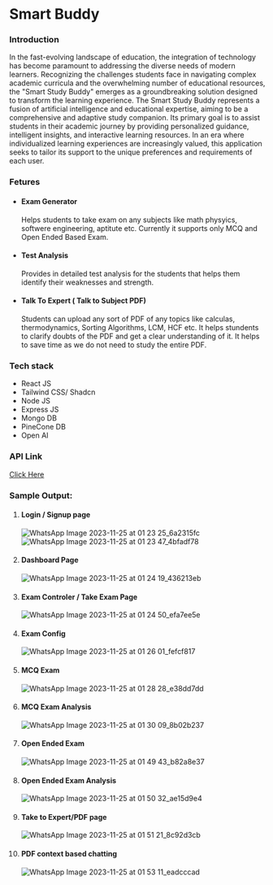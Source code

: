 # Smart Buddy
### Introduction
In the fast-evolving landscape of education, the integration of technology has become paramount to
addressing the diverse needs of modern learners. Recognizing the challenges students face in navigating
complex academic curricula and the overwhelming number of educational resources, the "Smart Study
Buddy" emerges as a groundbreaking solution designed to transform the learning experience.
The Smart Study Buddy represents a fusion of artificial intelligence and educational expertise, aiming to
be a comprehensive and adaptive study companion. Its primary goal is to assist students in their academic
journey by providing personalized guidance, intelligent insights, and interactive learning resources. In an
era where individualized learning experiences are increasingly valued, this application seeks to tailor its
support to the unique preferences and requirements of each user.

### Fetures
- #### Exam Generator
  Helps students to take exam on any subjects like math physyics, softwere engineering, aptitute etc. Currently it supports only MCQ and Open Ended Based Exam.
- #### Test Analysis
  Provides in detailed test analysis for the students that helps them identify their weaknesses and strength.
- #### Talk To Expert ( Talk to Subject PDF)
  Students can upload any sort of PDF of any topics like calculas, thermodynamics, Sorting Algorithms, LCM, HCF etc. It helps stundents to clarify doubts of the PDF and get a clear understanding of it. It helps to save time as we do not need to study the entire PDF.

### Tech stack
- React JS
- Tailwind CSS/ Shadcn
- Node JS
- Express JS
- Mongo DB
- PineCone DB
- Open AI

### API Link
[Click Here](https://github.com/Nick12Thomas/Backend)

### Sample Output:
  1. #### Login / Signup page
     ![WhatsApp Image 2023-11-25 at 01 23 25_6a2315fc](https://github.com/subhradwip01/smart-buddy/assets/88609894/0d51bbe7-4a19-409c-82af-8d711c61b0f8)
     ![WhatsApp Image 2023-11-25 at 01 23 47_4bfadf78](https://github.com/subhradwip01/smart-buddy/assets/88609894/6e20e9dc-f1ec-45a1-a748-558123aa9ffb)
  2. #### Dashboard Page
     ![WhatsApp Image 2023-11-25 at 01 24 19_436213eb](https://github.com/subhradwip01/smart-buddy/assets/88609894/e7d5bba6-64bd-4b38-9d41-c824a848d0c1)
  3. #### Exam Controler / Take Exam Page
     ![WhatsApp Image 2023-11-25 at 01 24 50_efa7ee5e](https://github.com/subhradwip01/smart-buddy/assets/88609894/97b7c54f-77b8-4308-ad93-0125612c1acc)
  4. #### Exam Config
     ![WhatsApp Image 2023-11-25 at 01 26 01_fefcf817](https://github.com/subhradwip01/smart-buddy/assets/88609894/416b42cf-9870-4614-b1de-4bb057536d28)
  5. #### MCQ Exam
     ![WhatsApp Image 2023-11-25 at 01 28 28_e38dd7dd](https://github.com/subhradwip01/smart-buddy/assets/88609894/29e8b1c1-2e13-41f4-b379-dde13d59c7a1)
  6. #### MCQ Exam Analysis
     ![WhatsApp Image 2023-11-25 at 01 30 09_8b02b237](https://github.com/subhradwip01/smart-buddy/assets/88609894/f85fd471-b2a5-4da3-9786-9cc2f804ead6)
  7. #### Open Ended Exam
     ![WhatsApp Image 2023-11-25 at 01 49 43_b82a8e37](https://github.com/subhradwip01/smart-buddy/assets/88609894/0e105ac4-edab-42fb-9137-278c327bb8d1)
  8. #### Open Ended Exam Analysis
     ![WhatsApp Image 2023-11-25 at 01 50 32_ae15d9e4](https://github.com/subhradwip01/smart-buddy/assets/88609894/ac49ad8a-4a66-4713-8748-dd7d8b269df5)
  9. #### Take to Expert/PDF page
      ![WhatsApp Image 2023-11-25 at 01 51 21_8c92d3cb](https://github.com/subhradwip01/smart-buddy/assets/88609894/033cce52-dd73-4987-a9e0-0f9ed50c9331)
  10. #### PDF context based chatting
      ![WhatsApp Image 2023-11-25 at 01 53 11_eadcccad](https://github.com/subhradwip01/smart-buddy/assets/88609894/4d476b03-9361-4110-937a-ea419813edf0)







  



